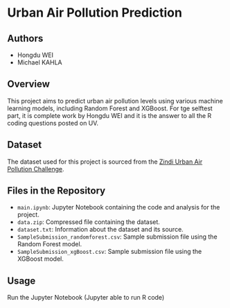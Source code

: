 # Urban Air Pollution Prediction

## Authors
- Hongdu WEI
- Michael KAHLA

## Overview
This project aims to predict urban air pollution levels using various machine learning models, including Random Forest and XGBoost. For tge selftest part, it is complete work by Hongdu WEI and it is the answer to all the R coding questions posted on UV.

## Dataset
The dataset used for this project is sourced from the [Zindi Urban Air Pollution Challenge](https://zindi.africa/competitions/zindiweekendz-learning-urban-air-pollution-challenge).

## Files in the Repository
- `main.ipynb`: Jupyter Notebook containing the code and analysis for the project.
- `data.zip`: Compressed file containing the dataset.
- `dataset.txt`: Information about the dataset and its source.
- `SampleSubmission_randomforest.csv`: Sample submission file using the Random Forest model.
- `SampleSubmission_xgBoost.csv`: Sample submission file using the XGBoost model.

## Usage
Run the Jupyter Notebook (Jupyter able to run R code)
